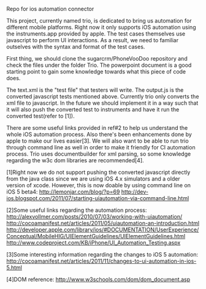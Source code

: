 Repo for ios automation connector


This project, currently named trio, is dedicated to bring us automation for different mobile platforms. Right now it only supports iOS automation using the instruments.app provided by apple. The test cases themselves use javascript to perform UI interactions. As a result, we need to familiar outselves with the syntax and format of the test cases. 

First thing, we should clone the sugarcrm/PhoneVooDoo repository and check the files under the folder Trio. The powerpoint document is a good starting point to gain some knowledge towards what this piece of code does. 

The text.xml is the "test file" that testers will write. The output.js is the converted javascript tests mentioned above. Currently trio only converts the xml file to javascript. In the future we should implement it in a way such that it will also push the converted test to instruments and have it run the converted test(refer to [1]). 

There are some useful links provided in ref#2 to help us understand the whole iOS automation process. Also there's been enhancements done by apple to make our lives easier[3]. We will also want to be able to run trio through command line as well in order to make it friendly for CI automation process. Trio uses documentbuilder for xml parsing, so some knowledge regarding the w3c dom libraries are recommended[4].


[1]Right now we do not support pushing the converted javascript directly from the java class since we are using iOS 4.x simulators and a older version of xcode. However, this is now doable by using command line on iOS 5 beta4:
http://lemonjar.com/blog/?p=69
http://dev-ios.blogspot.com/2011/07/starting-uiautomation-via-command-line.html

[2]Some useful links regarding the automation process:
http://alexvollmer.com/posts/2010/07/03/working-with-uiautomation/
http://cocoamanifest.net/articles/2011/05/uiautomation-an-introduction.html
http://developer.apple.com/library/ios/#DOCUMENTATION/UserExperience/Conceptual/MobileHIG/UIElementGuidelines/UIElementGuidelines.html
http://www.codeproject.com/KB/iPhone/UI_Automation_Testing.aspx

[3]Some interesting information regarding the changes to iOS 5 automation:
http://cocoamanifest.net/articles/2011/11/changes-to-ui-automation-in-ios-5.html

[4]DOM reference:
http://www.w3schools.com/dom/dom_document.asp